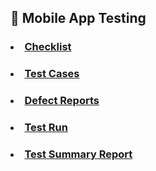 ## :iphone: Mobile App Testing
### <li> [Checklist](https://docs.google.com/spreadsheets/d/1HyCLXSCEZxgCjpSnNzh5zfwutAajOXJJnBX_HfSSTmo/edit?usp=sharing)
### <li> [Test Cases](https://github.com/daryam1408/mobile/blob/main/Test%20Cases%20-%20Mobile%20App%20Testing.pdf)
### <li> [Defect Reports](https://github.com/daryam1408/mobile/blob/main/Defect%20Reports%20-%20Mobile%20App%20Testing.pdf)
### <li> [Test Run](https://github.com/daryam1408/mobile/blob/main/Test%20Run%20-%20Mobile%20App%20Testing.pdf)
### <li> [Test Summary Report](https://github.com/daryam1408/mobile/blob/main/Test%20Summary%20Report.pdf)
